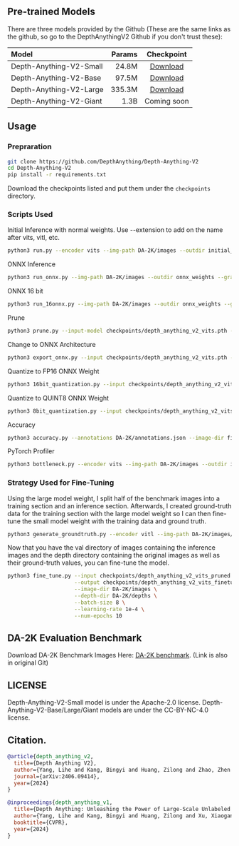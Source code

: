 ## Pre-trained Models

There are three models provided by the Github (These are the same links as the github, so go to the DepthAnythingV2 Github if you don't trust these):

| Model | Params | Checkpoint |
|:-|-:|:-:|
| Depth-Anything-V2-Small | 24.8M | [Download](https://huggingface.co/depth-anything/Depth-Anything-V2-Small/resolve/main/depth_anything_v2_vits.pth?download=true) |
| Depth-Anything-V2-Base | 97.5M | [Download](https://huggingface.co/depth-anything/Depth-Anything-V2-Base/resolve/main/depth_anything_v2_vitb.pth?download=true) |
| Depth-Anything-V2-Large | 335.3M | [Download](https://huggingface.co/depth-anything/Depth-Anything-V2-Large/resolve/main/depth_anything_v2_vitl.pth?download=true) |
| Depth-Anything-V2-Giant | 1.3B | Coming soon |


## Usage

### Prepraration

```bash
git clone https://github.com/DepthAnything/Depth-Anything-V2
cd Depth-Anything-V2
pip install -r requirements.txt
```

Download the checkpoints listed and put them under the `checkpoints` directory.

### Scripts Used
Initial Inference with normal weights. Use --extension to add on the name after vits, vitl, etc.
```bash
python3 run.py --encoder vits --img-path DA-2K/images --outdir initial_weights --grayscale --extension pruned
```

ONNX Inference 
```bash
python3 run_onnx.py --img-path DA-2K/images --outdir onnx_weights --grayscale --onnx-model-path ../Depth-Anything-V2/checkpoints/depth_anything_v2_vits.quant.onnx
```

ONNX 16 bit 
```bash
python3 run_16onnx.py --img-path DA-2K/images --outdir onnx_weights --grayscale --onnx-model-path ../Depth-Anything-V2/checkpoints/depth_anything_v2_vits.quant.onnx
```

Prune
```bash
python3 prune.py --input-model checkpoints/depth_anything_v2_vits.pth --output-model checkpoints/depth_anything_v2_vits_pruned.pth --pruning-percentage 0.01
```

Change to ONNX Architecture
```bash
python3 export_onnx.py --input checkpoints/depth_anything_v2_vits.pth --output checkpoints/depth_anything_v2_vits.onnx
```

Quantize to FP16 ONNX Weight
```bash
python3 16bit_quantization.py --input checkpoints/depth_anything_v2_vits.onnx --output checkpoints/depth_anything_v2_vits.quant.onnx' 
```

Quantize to QUINT8 ONNX Weight
```bash
python3 8bit_quantization.py --input checkpoints/depth_anything_v2_vits.onnx --output checkpoints/depth_anything_v2_vits.quant.onnx'
```

Accuracy
```bash
python3 accuracy.py --annotations DA-2K/annotations.json --image-dir fine_weights
```

PyTorch Profiler
```bash
python3 bottleneck.py --encoder vits --img-path DA-2K/images --outdir initial_weights --grayscale
```

### Strategy Used for Fine-Tuning

Using the large model weight, I split half of the benchmark images into a training section and an inference section. Afterwards, I created ground-truth data for the training section with the large model weight so I can then fine-tune the small model weight with the training data and ground truth. 

```bash
python3 generate_groundtruth.py --encoder vitl --img-path DA-2K/images/ --outdir DA-2K/ --extension pruned
```

Now that you have the val directory of images containing the inference images and the depth directory containing the original images as well as their ground-truth values, you can fine-tune the model.

```bash
python3 fine_tune.py --input checkpoints/depth_anything_v2_vits_pruned.pth \
                     --output checkpoints/depth_anything_v2_vits_finetuned.pth \
                     --image-dir DA-2K/images \
                     --depth-dir DA-2K/depths \
                     --batch-size 8 \
                     --learning-rate 1e-4 \
                     --num-epochs 10
```


## DA-2K Evaluation Benchmark

Download DA-2K Benchmark Images Here: [DA-2K benchmark](./DA-2K.md). (Link is also in original Git)

## LICENSE

Depth-Anything-V2-Small model is under the Apache-2.0 license. Depth-Anything-V2-Base/Large/Giant models are under the CC-BY-NC-4.0 license.


## Citation.

```bibtex
@article{depth_anything_v2,
  title={Depth Anything V2},
  author={Yang, Lihe and Kang, Bingyi and Huang, Zilong and Zhao, Zhen and Xu, Xiaogang and Feng, Jiashi and Zhao, Hengshuang},
  journal={arXiv:2406.09414},
  year={2024}
}

@inproceedings{depth_anything_v1,
  title={Depth Anything: Unleashing the Power of Large-Scale Unlabeled Data}, 
  author={Yang, Lihe and Kang, Bingyi and Huang, Zilong and Xu, Xiaogang and Feng, Jiashi and Zhao, Hengshuang},
  booktitle={CVPR},
  year={2024}
}
```
